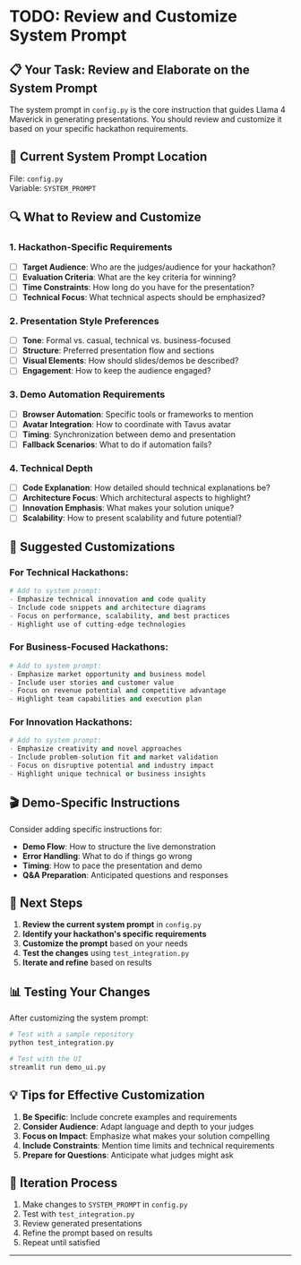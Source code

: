 # TODO: Review and Customize System Prompt

## 📋 **Your Task: Review and Elaborate on the System Prompt**

The system prompt in `config.py` is the core instruction that guides Llama 4 Maverick in generating presentations. You should review and customize it based on your specific hackathon requirements.

## 🎯 **Current System Prompt Location**
File: `config.py`  
Variable: `SYSTEM_PROMPT`

## 🔍 **What to Review and Customize**

### 1. **Hackathon-Specific Requirements**
- [ ] **Target Audience**: Who are the judges/audience for your hackathon?
- [ ] **Evaluation Criteria**: What are the key criteria for winning?
- [ ] **Time Constraints**: How long do you have for the presentation?
- [ ] **Technical Focus**: What technical aspects should be emphasized?

### 2. **Presentation Style Preferences**
- [ ] **Tone**: Formal vs. casual, technical vs. business-focused
- [ ] **Structure**: Preferred presentation flow and sections
- [ ] **Visual Elements**: How should slides/demos be described?
- [ ] **Engagement**: How to keep the audience engaged?

### 3. **Demo Automation Requirements**
- [ ] **Browser Automation**: Specific tools or frameworks to mention
- [ ] **Avatar Integration**: How to coordinate with Tavus avatar
- [ ] **Timing**: Synchronization between demo and presentation
- [ ] **Fallback Scenarios**: What to do if automation fails?

### 4. **Technical Depth**
- [ ] **Code Explanation**: How detailed should technical explanations be?
- [ ] **Architecture Focus**: Which architectural aspects to highlight?
- [ ] **Innovation Emphasis**: What makes your solution unique?
- [ ] **Scalability**: How to present scalability and future potential?

## 📝 **Suggested Customizations**

### For Technical Hackathons:
```python
# Add to system prompt:
- Emphasize technical innovation and code quality
- Include code snippets and architecture diagrams
- Focus on performance, scalability, and best practices
- Highlight use of cutting-edge technologies
```

### For Business-Focused Hackathons:
```python
# Add to system prompt:
- Emphasize market opportunity and business model
- Include user stories and customer value
- Focus on revenue potential and competitive advantage
- Highlight team capabilities and execution plan
```

### For Innovation Hackathons:
```python
# Add to system prompt:
- Emphasize creativity and novel approaches
- Include problem-solution fit and market validation
- Focus on disruptive potential and industry impact
- Highlight unique technical or business insights
```

## 🎬 **Demo-Specific Instructions**

Consider adding specific instructions for:
- **Demo Flow**: How to structure the live demonstration
- **Error Handling**: What to do if things go wrong
- **Timing**: How to pace the presentation and demo
- **Q&A Preparation**: Anticipated questions and responses

## 🚀 **Next Steps**

1. **Review the current system prompt** in `config.py`
2. **Identify your hackathon's specific requirements**
3. **Customize the prompt** based on your needs
4. **Test the changes** using `test_integration.py`
5. **Iterate and refine** based on results

## 📊 **Testing Your Changes**

After customizing the system prompt:

```bash
# Test with a sample repository
python test_integration.py

# Test with the UI
streamlit run demo_ui.py
```

## 💡 **Tips for Effective Customization**

1. **Be Specific**: Include concrete examples and requirements
2. **Consider Audience**: Adapt language and depth to your judges
3. **Focus on Impact**: Emphasize what makes your solution compelling
4. **Include Constraints**: Mention time limits and technical requirements
5. **Prepare for Questions**: Anticipate what judges might ask

## 🔄 **Iteration Process**

1. Make changes to `SYSTEM_PROMPT` in `config.py`
2. Test with `test_integration.py`
3. Review generated presentations
4. Refine the prompt based on results
5. Repeat until satisfied

---
 